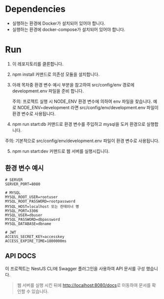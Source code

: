 # Dependencies

- 실행하는 환경에 Docker가 설치되어 있어야 합니다.
- 실행하는 환경에 docker-compose가 설치되어 있어야 합니다.

# Run

1. 이 레포지토리를 클론합니다.
2. npm install 커맨드로 의존성 모듈을 설치합니다.
3. 아래 목차중 환경 변수 예시 부분을 참고하여 src/config/env 경로에 development.env 파일을 준비 합니다.

   주의: 프로젝트 실행 시 NODE_ENV 환경 변수에 의하여 env 파일을 찾습니다. 예로 NODE_ENV=development 라면 src/config/env/development.env 파일이 환경 변수로 사용됩니다.

4. npm run start:db 커맨드로 환경 변수를 주입하고 mysql을 도커 환경으로 실행합니다.

주의: 기본적으로 src/config/env/development.env 파일이 환경 변수로 사용됩니다.

5. npm run start:dev 커맨드로 웹 서버를 실행시킵니다.

## 환경 변수 예시

```
# SERVER
SERVER_PORT=8080

# MYSQL
MYSQL_ROOT_USER=rootuser
MYSQL_ROOT_PASSWORD=rootpassword
MYSQL_HOST=localhost 또는 컨테이너 명
MYSQL_PORT=3306
MYSQL_USER=dbuser
MYSQL_PASSWORD=dbpassword
MYSQL_DATABASE=dbname

# JWT
ACCESS_SECRET_KEY=accesskey
ACCESS_EXPIRE_TIME=1800000ms
```

## API DOCS

이 프로젝트는 NestJS CLI에 Swagger 플러그인을 사용하여 API 문서를 구성 했습니다.

> 웹 서버를 실행 시킨 뒤에 [http://localhost:8080/docs](http://localhost:8080/docs)로 이동하여 문서를 확인할 수 있습니다.
